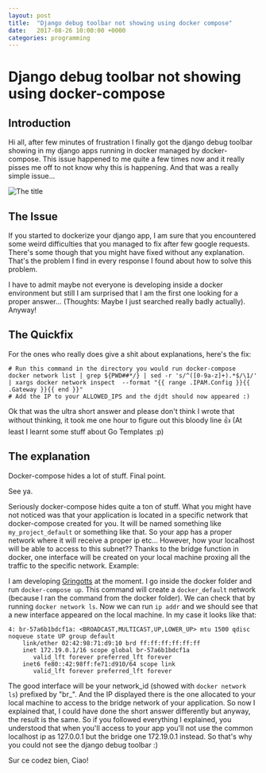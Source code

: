 ```yaml
---
layout: post
title:  "Django debug toolbar not showing using docker compose"
date:   2017-08-26 10:00:00 +0000
categories: programming
---
```


# Django debug toolbar not showing using docker-compose

## Introduction

Hi all, after few minutes of frustration I finally got the django debug toolbar showing in my django apps running in docker managed by docker-compose. This issue happened to me quite a few times now and it really pisses me off to not know why this is happening. And that was a really simple issue...

![The title](https://theadultswimsquad.files.wordpress.com/2017/02/ep-379-3.jpg?w=679&h=381)


## The Issue

If you started to dockerize your django app, I am sure that you encountered some weird difficulties that you managed to fix after few google requests. There's some though that you might have fixed without any explanation.
That's the problem I find in every response I found about how to solve this problem.

I have to admit maybe not everyone is developing inside a docker environment but still I am surprised that I am the first one looking for a proper answer... (Thoughts: Maybe I just searched really badly actually). Anyway!

## The Quickfix

For the ones who really does give a shit about explanations, here's the fix:

```
# Run this command in the directory you would run docker-compose
docker network list | grep ${PWD##*/} | sed -r 's/^([0-9a-z]+).*$/\1/' | xargs docker network inspect  --format "{{ range .IPAM.Config }}{{ .Gateway }}{{ end }}"
# Add the IP to your ALLOWED_IPS and the djdt should now appeared :)
```

Ok that was the ultra short answer and please don't think I wrote that without thinking, it took me one hour to figure out this bloody line :thumbsup: (At least I learnt some stuff about Go Templates :p)

## The explanation

Docker-compose hides a lot of stuff. Final point.

See ya.

Seriously docker-compose hides quite a ton of stuff. What you might have not noticed was that your application is located in a specific network that docker-compose created for you. It will be named something like `my_project_default` or something like that. So your app has a proper network where it will receive a proper ip etc... However, how your localhost will be able to access to this subnet?? Thanks to the bridge function in docker, one interface will be created on your local machine proxing all the traffic to the specific network.
Example:

I am developing [Gringotts](https://github.com/juanwolf/gringotts) at the moment. I go inside the docker folder and run `docker-compose up`. This command will create a `docker_default` network (because I ran the command from the docker folder). We can check that by running `docker network ls`. Now we can run `ip addr` and we should see that a new interface appeared on the local machine. In my case it looks like that:

```
4: br-57a6b1bdcf1a: <BROADCAST,MULTICAST,UP,LOWER_UP> mtu 1500 qdisc noqueue state UP group default
    link/ether 02:42:98:71:d9:10 brd ff:ff:ff:ff:ff:ff
    inet 172.19.0.1/16 scope global br-57a6b1bdcf1a
       valid_lft forever preferred_lft forever
    inet6 fe80::42:98ff:fe71:d910/64 scope link
       valid_lft forever preferred_lft forever
```

The good interface will be your network_id (showed with `docker network ls`) prefixed by "br_". And the IP displayed there is the one allocated to your local machine to access to the bridge network of your application.
So now I explained that, I could have done the short answer differently but anyway, the result is the same. So if you followed everything I explained, you understood that when you'll access to your app you'll not use the common localhost ip as 127.0.0.1 but the bridge one 172.19.0.1 instead. So that's why you could not see the django debug toolbar :)


Sur ce codez bien, Ciao!

